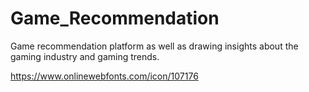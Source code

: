 # Game_Recommendation
 Game recommendation platform as well as drawing insights about the gaming industry and gaming trends.
 
 https://www.onlinewebfonts.com/icon/107176
